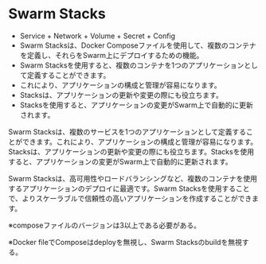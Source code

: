 # Swarm Stacks
- Service + Network + Volume + Secret + Config
- Swarm Stacksは、Docker Composeファイルを使用して、複数のコンテナを定義し、それらをSwarm上にデプロイするための機能。
- Swarm Stacksを使用すると、複数のコンテナを1つのアプリケーションとして定義することができます。
- これにより、アプリケーションの構成と管理が容易になります。
- Stacksは、アプリケーションの更新や変更の際にも役立ちます。
- Stacksを使用すると、アプリケーションの変更がSwarm上で自動的に更新されます。

Swarm Stacksは、複数のサービスを1つのアプリケーションとして定義することができます。これにより、アプリケーションの構成と管理が容易になります。Stacksは、アプリケーションの更新や変更の際にも役立ちます。Stacksを使用すると、アプリケーションの変更がSwarm上で自動的に更新されます。

Swarm Stacksは、高可用性やロードバランシングなど、複数のコンテナを使用するアプリケーションのデプロイに最適です。Swarm Stacksを使用することで、よりスケーラブルで信頼性の高いアプリケーションを作成することができます。

※composeファイルのバージョンは3以上である必要がある。

※Docker fileでComposeはdeployを無視し、Swarm Stacksのbuildを無視する。